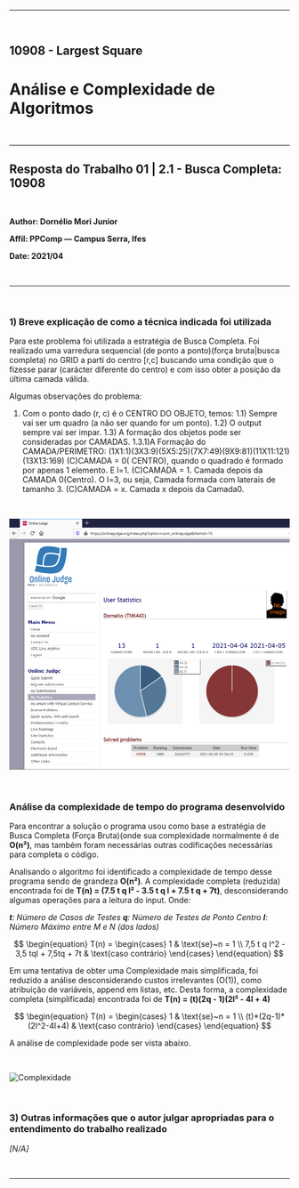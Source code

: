 ___

<br>

## 10908 - Largest Square
# **Análise e Complexidade de Algoritmos**

<br>

___

## Resposta do Trabalho 01 | 2.1 - Busca Completa: 10908

<br>


**Author: Dornélio Mori Junior**

**Affil: PPComp — Campus Serra, Ifes**

**Date: 2021/04**

<br>

___

<br>

### **1) Breve explicação de como a técnica indicada foi utilizada**

Para este problema foi utilizada a estratégia de Busca Completa. Foi realizado uma varredura sequencial (de ponto a ponto)(força bruta|busca completa) no GRID a parti do centro [r,c] buscando uma condição que o fizesse parar (carácter diferente do centro) e com isso obter a posição da última camada válida.

Algumas observações do problema:
1) Com o ponto dado (r, c) é o CENTRO DO OBJETO, temos:
1.1) Sempre vai ser um quadro (a não ser quando for um ponto).
1.2) O output sempre vai ser impar.
1.3) A formação dos objetos pode ser consideradas por CAMADAS. 
1.3.1)A Formação do CAMADA/PERIMETRO: (1X1:1)(3X3:9)(5X5:25)(7X7:49)(9X9:81)(11X11:121)(13X13:169)
     (C)CAMADA = 0( CENTRO), quando o quadrado é formado por apenas 1 elemento. E l=1.
     (C)CAMADA = 1. Camada depois da CAMADA 0(Centro). O l=3, ou seja, Camada formada com laterais de tamanho 3.
     (C)CAMADA = x. Camada x depois da Camada0.


<br>

![Veredito](./10908-veredito.png)

<br>

### Análise da complexidade de tempo do programa desenvolvido
Para encontrar a solução o programa usou como base a estratégia de Busca Completa (Força Bruta)(onde sua complexidade normalmente é de **O(n²)**, mas também foram necessárias outras codificações necessárias para completa o código. 

Analisando o algoritmo foi identificado a complexidade de tempo desse programa sendo de grandeza **O(n²)**. A complexidade completa (reduzida) encontrada foi de **T(n) = (7.5 t q l² - 3.5 t q l + 7.5 t q  + 7t)**, desconsiderando algumas operações para a leitura do input. Onde:

_**t**: Número de Casos de Testes_
_**q**: Número de Testes de Ponto Centro_
_**l**: Número Máximo entre M e N (dos lados)_

$$
\begin{equation} T(n) = 
	\begin{cases} 
			1 & \text{se}~n = 1 \\
			 7,5 t q l^2 - 3,5 tql + 7,5tq + 7t & \text{caso contrário}
	\end{cases}
\end{equation}
$$


Em uma tentativa de obter uma Complexidade mais simplificada, foi reduzido a análise desconsiderando custos irrelevantes (O(1)), como atribuição de variáveis, append em listas, etc.
Desta forma, a complexidade completa (simplificada) encontrada foi de **T(n) = (t)(2q - 1)(2l² - 4l + 4)**

$$
\begin{equation} T(n) = 
	\begin{cases} 
			1 & \text{se}~n = 1 \\
			 (t)*(2q-1)*(2l^2-4l+4) & \text{caso contrário}
	\end{cases}
\end{equation}
$$

A análise de complexidade pode ser vista abaixo.

<br>

![Complexidade](./11935-complexidade.png)

<br>

### **3) Outras informações que o autor julgar apropriadas para o entendimento do trabalho realizado**
_[N/A]_

<br>

___